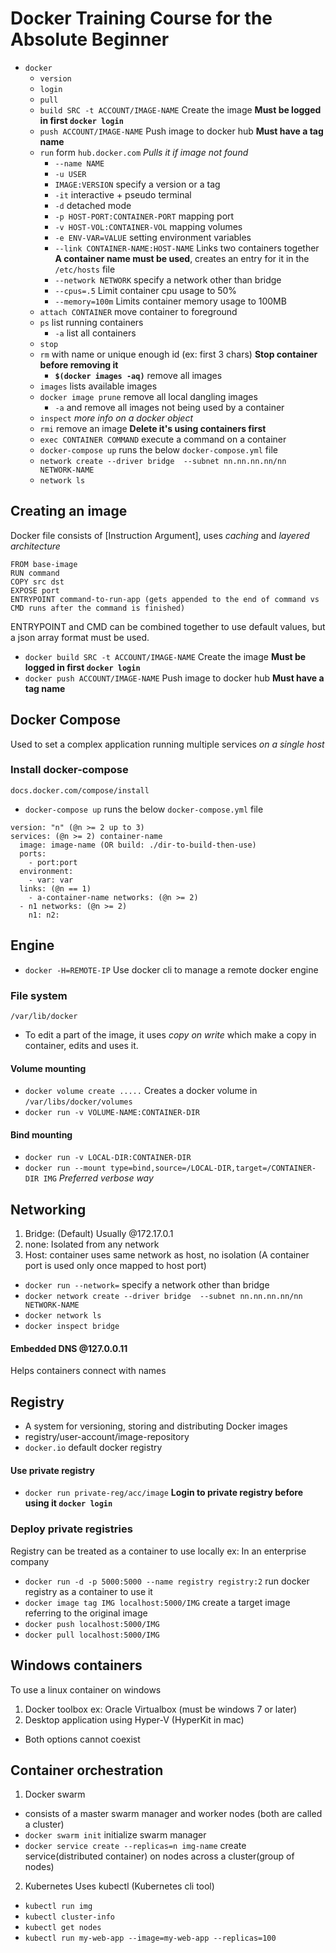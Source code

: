 # Docker Training Course for the Absolute Beginner
- `docker`
  - `version`
  - `login`
  - `pull`
  - `build SRC -t ACCOUNT/IMAGE-NAME` Create the image **Must be logged in first `docker login`**
  - `push ACCOUNT/IMAGE-NAME` Push image to docker hub **Must have a tag name**
  - `run` form `hub.docker.com` *Pulls it if image not found*
    - `--name NAME`
    - `-u USER` 
    - `IMAGE:VERSION` specify a version or a tag
    - `-it` interactive + pseudo terminal
    - `-d` detached mode
    - `-p HOST-PORT:CONTAINER-PORT` mapping port
    - `-v HOST-VOL:CONTAINER-VOL` mapping volumes
    - `-e ENV-VAR=VALUE` setting environment variables
    - `--link CONTAINER-NAME:HOST-NAME` Links two containers together **A container name must be used**, creates an entry for it in the `/etc/hosts` file
    - `--network NETWORK` specify a network other than bridge 
    - `--cpus=.5` Limit container cpu usage to 50%
    - `--memory=100m` Limits container memory usage to 100MB
  - `attach CONTAINER` move container to foreground
  - `ps` list running containers
    - `-a` list all containers
  - `stop`
  - `rm` with name or unique enough id (ex: first 3 chars) **Stop container before removing it**
    - **`$(docker images -aq)`** remove all images
  - `images` lists available images
  - `docker image prune` remove all local dangling images
    - `-a` and remove all images not being used by a container
  - `inspect` *more info on a docker object*
  - `rmi` remove an image **Delete it's using containers first**
  - `exec CONTAINER COMMAND` execute a command on a container
  - `docker-compose up` runs the below `docker-compose.yml` file
  - `network create --driver bridge  --subnet nn.nn.nn.nn/nn NETWORK-NAME`
  - `network ls`
## Creating an image
Docker file consists of [Instruction Argument], uses *caching* and *layered architecture*
```
FROM base-image
RUN command
COPY src dst
EXPOSE port
ENTRYPOINT command-to-run-app (gets appended to the end of command vs CMD runs after the command is finished)
```
ENTRYPOINT and CMD can be combined together to use default values, but a json array format must be used.
- `docker build SRC -t ACCOUNT/IMAGE-NAME` Create the image **Must be logged in first `docker login`**
- `docker push ACCOUNT/IMAGE-NAME` Push image to docker hub **Must have a tag name**

## Docker Compose
Used to set a complex application running multiple services *on a single host*
### Install docker-compose
`docs.docker.com/compose/install`
- `docker-compose up` runs the below `docker-compose.yml` file
```
version: "n" (@n >= 2 up to 3)
services: (@n >= 2) container-name
  image: image-name (OR build: ./dir-to-build-then-use)
  ports:
    - port:port
  environment:
    - var: var
  links: (@n == 1)
    - a-container-name networks: (@n >= 2) 
  - n1 networks: (@n >= 2)
    n1: n2: 
```
## Engine 
- `docker -H=REMOTE-IP` Use docker cli to manage a remote docker engine 
### File system 
`/var/lib/docker` 
- To edit a part of the image, it uses *copy on write* which make a copy in container, edits and uses it.
#### Volume mounting
  - `docker volume create .....` Creates a docker volume in `/var/libs/docker/volumes`
  - `docker run -v VOLUME-NAME:CONTAINER-DIR`
#### Bind mounting 
  - `docker run -v LOCAL-DIR:CONTAINER-DIR`
  - `docker run --mount type=bind,source=/LOCAL-DIR,target=/CONTAINER-DIR IMG` *Preferred verbose way*

## Networking
1. Bridge: (Default) Usually @172.17.0.1
2. none: Isolated from any network
3. Host: container uses same network as host, no isolation (A container port is used only once mapped to host port)
- `docker run --network=` specify a network other than bridge
- `docker network create --driver bridge  --subnet nn.nn.nn.nn/nn NETWORK-NAME`
- `docker network ls`
- `docker inspect bridge`

#### Embedded DNS @127.0.0.11 
Helps containers connect with names

## Registry
- A system for versioning, storing and distributing Docker images
- registry/user-account/image-repository
- `docker.io` default docker registry
#### Use private registry
  - `docker run private-reg/acc/image` **Login to private registry before using it `docker login`**

### Deploy private registries
Registry can be treated as a container to use locally ex: In an enterprise company
- `docker run -d -p 5000:5000 --name registry registry:2` run docker registry as a container to use it
- `docker image tag IMG localhost:5000/IMG` create a target image referring to the original image
- `docker push localhost:5000/IMG`
- `docker pull localhost:5000/IMG`

## Windows containers
To use a linux container on windows
1. Docker toolbox ex: Oracle Virtualbox (must be windows 7 or later)
2. Desktop application using Hyper-V (HyperKit in mac)
- Both options cannot coexist

## Container orchestration 
1. Docker swarm
  - consists of a master swarm manager and worker nodes (both are called a cluster)
  - `docker swarm init` initialize swarm manager
  - `docker service create --replicas=n img-name` create service(distributed container) on nodes across a cluster(group of nodes)
2. Kubernetes
  Uses kubectl (Kubernetes cli tool)
  - `kubectl run img`
  - `kubectl cluster-info`
  - `kubectl get nodes`
  - `kubectl run my-web-app --image=my-web-app --replicas=100`